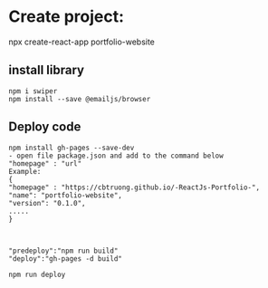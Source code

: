 # Create project:
npx create-react-app portfolio-website


## install library
    npm i swiper
    npm install --save @emailjs/browser
## Deploy code
    npm install gh-pages --save-dev
    - open file package.json and add to the command below
    "homepage" : "url"
    Example:
    {
    "homepage" : "https://cbtruong.github.io/-ReactJs-Portfolio-",
    "name": "portfolio-website",
    "version": "0.1.0",
    .....
    }



    "predeploy":"npm run build"
    "deploy":"gh-pages -d build"

    npm run deploy
